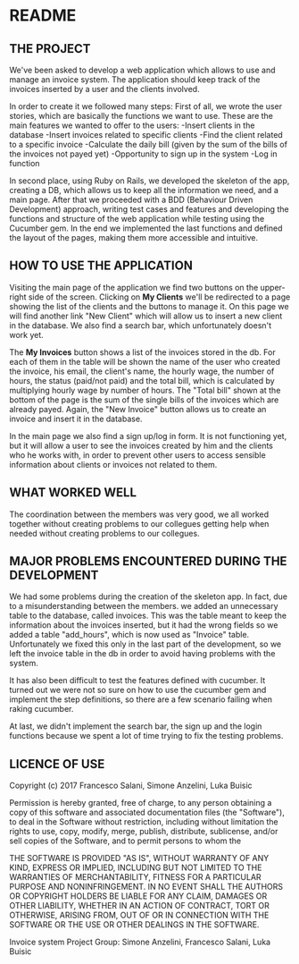 # README

## THE PROJECT 
We've been asked to develop a web application which allows to use and manage an invoice system. The application should keep track of the invoices inserted by a user and the clients involved. 

In order to create it we followed many steps:
First of all, we wrote the user stories, which are basically the functions we want to use. These are the main features we wanted to offer to the users:
  -Insert clients in the database
  -Insert invoices related to specific clients
  -Find the client related to a specific invoice
  -Calculate the daily bill (given by the sum of the bills of the invoices not payed yet)
  -Opportunity to sign up in the system
  -Log in function
 
In second place, using Ruby on Rails, we developed the skeleton of the app, creating a DB, which allows us to keep all the information we need, and a main page.
After that we proceeded with a BDD (Behaviour Driven Development) approach, writing test cases and features and developing the functions and structure of the web application while testing using the Cucumber gem.
In the end we implemented the last functions and defined the layout of the pages, making them more accessible and intuitive.

## HOW TO USE THE APPLICATION
Visiting the main page of the application we find two buttons on the upper-right side of the screen. Clicking on **My Clients** we'll be redirected to a page showing the list of the clients and the buttons to manage it. On this page we will find another link "New Client" which will allow us to insert a new client in the database. We also find a search bar, which unfortunately doesn't work yet.

The **My Invoices** button shows a list of the invoices stored in the db. For each of them in the table will be shown the name of the user who created the invoice, his email, the client's name, the hourly wage, the number of hours, the status (paid/not paid) and the total bill, which is calculated by multiplying hourly wage by number of hours. 
The "Total bill" shown at the bottom of the page is the sum of the single bills of the invoices which are already payed. 
Again, the "New Invoice" button allows us to create an invoice and insert it in the database.

In the main page we also find a sign up/log in form. It is not functioning yet, but it will allow a user to see the invoices created by him and the clients who he works with, in order to prevent other users to access sensible information about clients or invoices not related to them.

## WHAT WORKED WELL
The coordination between the members was very good, we all worked together without creating problems to our collegues getting help when needed without creating problems to our collegues.

## MAJOR PROBLEMS ENCOUNTERED DURING THE DEVELOPMENT
We had some problems during the creation of the skeleton app. In fact, due to a misunderstanding between the members. we added an unnecessary table to the database, called invoices. This was the table meant to keep the information about the invoices inserted, but it had the wrong fields so we added a table "add_hours", which is now used as "Invoice" table. Unfortunately we fixed this only in the last part of the development, so we left the invoice table in the db in order to avoid having problems with the system. 

It has also been difficult to test the features defined with cucumber. It turned out we were not so sure on how to use the cucumber gem and implement the step definitions, so there are a few scenario failing when raking cucumber.

At last, we didn't implement the search bar, the sign up and the login functions because we spent a lot of time trying to fix the testing problems.

## LICENCE OF USE
Copyright (c) 2017 Francesco Salani, Simone Anzelini, Luka Buisic

Permission is hereby granted, free of charge, to any person
obtaining a copy of this software and associated documentation
files (the "Software"), to deal in the Software without
restriction, including without limitation the rights to use,
copy, modify, merge, publish, distribute, sublicense, and/or sell
copies of the Software, and to permit persons to whom the

THE SOFTWARE IS PROVIDED "AS IS", WITHOUT WARRANTY OF ANY KIND,
EXPRESS OR IMPLIED, INCLUDING BUT NOT LIMITED TO THE WARRANTIES
OF MERCHANTABILITY, FITNESS FOR A PARTICULAR PURPOSE AND
NONINFRINGEMENT. IN NO EVENT SHALL THE AUTHORS OR COPYRIGHT
HOLDERS BE LIABLE FOR ANY CLAIM, DAMAGES OR OTHER LIABILITY,
WHETHER IN AN ACTION OF CONTRACT, TORT OR OTHERWISE, ARISING
FROM, OUT OF OR IN CONNECTION WITH THE SOFTWARE OR THE USE OR
OTHER DEALINGS IN THE SOFTWARE.

Invoice system Project 
Group: Simone Anzelini, Francesco Salani, Luka Buisic
